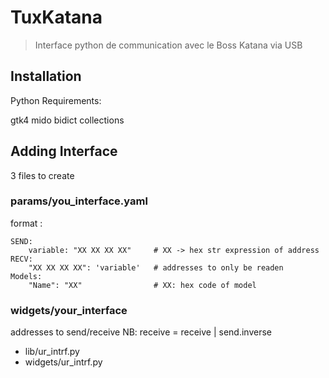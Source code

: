 # TuxKatana

  > Interface python de communication avec le Boss Katana via USB

## Installation

Python Requirements:

gtk4 mido bidict collections 

## Adding Interface

3 files to create

### params/you_interface.yaml

format :
```
SEND:
    variable: "XX XX XX XX"     # XX -> hex str expression of address 
RECV:
    "XX XX XX XX": 'variable'   # addresses to only be readen
Models:
    "Name": "XX"                # XX: hex code of model
```
### widgets/your_interface


addresses to send/receive NB: receive = receive | send.inverse
  - lib/ur_intrf.py
  - widgets/ur_intrf.py

